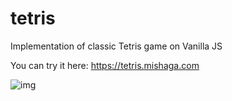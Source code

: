 # tetris

Implementation of classic Tetris game on Vanilla JS

You can try it here: https://tetris.mishaga.com

![img](https://img.mishaga.com/git/380x460/091f8e259ea94c5cadd24624bc7eff72.png)
